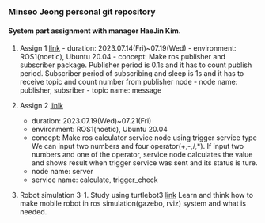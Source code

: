 ### Minseo Jeong personal git repository

#### System part assignment with manager HaeJin Kim.
   1. Assign 1 [link](https://www.notion.so/sysconresearch/Assign1_pub-sub-0be098e3f7874cc6bb7725537804cc9c)
     - duration: 2023.07.14(Fri)~07.19(Wed)
     - environment: ROS1(noetic), Ubuntu 20.04
     - concept: Make ros publisher and subscriber package.
                Publisher period is 0.1s and it has to count publish period.
                Subscriber period of subscribing and sleep is 1s and it has to receive topic and count number from publisher node
     - node name: publisher, subsriber
     - topic name: message
      

  2. Assign 2 [linlk](https://www.notion.so/sysconresearch/Assign2_service-with-trigger-6bae57aa8078488c806031ef00d7fc8e)
     - duration: 2023.07.19(Wed)~07.21(Fri)
     - environment: ROS1(noetic), Ubuntu 20.04
     - concept: Make ros calculator service node using trigger service type
                We can input two numbers and four operator(+,-,/,*). If input two numbers and one of the operator, service node calculates the value and shows result when trigger service was sent and its status is ture.
     - node name: server
     - service name: calculate, trigger_check
       
  3. Robot simulation 
     3-1. Study using turtlebot3 [link](https://www.notion.so/sysconresearch/Turtlebot3-3-Ubuntu-20-04-noetic-50ea8f64a5144074bd6aa0e3b3e8408d)
          Learn and think how to make mobile robot in ros simulation(gazebo, rviz) system and what is needed.

